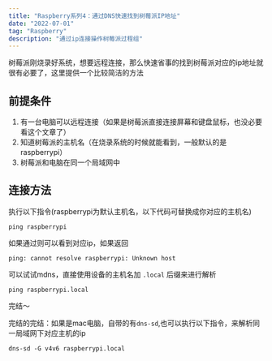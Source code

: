 ```yaml
---
title: "Raspberry系列4：通过DNS快速找到树莓派IP地址"
date: "2022-07-01"
tag: "Raspberry"
description: "通过ip连接操作树莓派过程组"
---
```


树莓派刚烧录好系统，想要远程连接，那么快速省事的找到树莓派对应的ip地址就很有必要了，这里提供一个比较简洁的方法

## 前提条件

1. 有一台电脑可以远程连接（如果是树莓派直接连接屏幕和键盘鼠标，也没必要看这个文章了）
2. 知道树莓派的主机名（在烧录系统的时候就能看到，一般默认的是raspberrypi）
3. 树莓派和电脑在同一个局域网中

## 连接方法

执行以下指令(raspberrypi为默认主机名，以下代码可替换成你对应的主机名)

```
ping raspberrypi
```

如果通过则可以看到对应ip，如果返回

```
ping: cannot resolve raspberrypi: Unknown host
```

可以试试mdns，直接使用设备的主机名加 `.local` 后缀来进行解析

```
ping raspberrypi.local
```

完结～

完结的完结：如果是mac电脑，自带的有`dns-sd`,也可以执行以下指令，来解析同一局域网下对应主机的ip

```
dns-sd -G v4v6 raspberrypi.local
```
